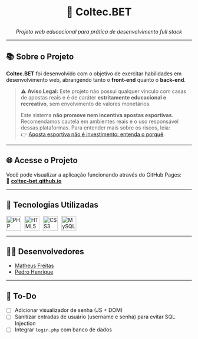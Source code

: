 # <p align="center">🎯 Coltec.BET</p>

<p align="center"><em>Projeto web educacional para prática de desenvolvimento full stack</em></p>

---

## 📚 Sobre o Projeto

**Coltec.BET** foi desenvolvido com o objetivo de exercitar habilidades em desenvolvimento web, abrangendo tanto o **front-end** quanto o **back-end**.  

> ⚠️ **Aviso Legal:** Este projeto não possui qualquer vínculo com casas de apostas reais e é de caráter **estritamente educacional e recreativo**, sem envolvimento de valores monetários.  
>  
> Este sistema **não promove nem incentiva apostas esportivas**. Recomendamos cautela em ambientes reais e o uso responsável dessas plataformas. Para entender mais sobre os riscos, leia:  
> 👉 [Aposta esportiva não é investimento: entenda o porquê](https://investalk.bb.com.br/noticias/quero-aprender/aposta-esportiva-nao-e-investimento-entenda-por-que).

---

## 🌐 Acesse o Projeto

Você pode visualizar a aplicação funcionando através do GitHub Pages:  
🔗 **[coltec-bet.github.io](https://matheusfvieira.github.io/ColtecBet/)**

---

## 🚀 Tecnologias Utilizadas

<div style="display: flex; gap: 10px; align-items: center;">
  <img src="https://cdn.jsdelivr.net/gh/devicons/devicon/icons/php/php-original.svg" height="40" alt="PHP" />
  <img src="https://cdn.jsdelivr.net/gh/devicons/devicon/icons/html5/html5-original.svg" height="40" alt="HTML5" />
  <img src="https://cdn.jsdelivr.net/gh/devicons/devicon/icons/css3/css3-original.svg" height="40" alt="CSS3" />
  <img src="https://cdn.jsdelivr.net/gh/devicons/devicon/icons/mysql/mysql-original.svg" height="40" alt="MySQL" />
</div>

---

## 👨‍💻 Desenvolvedores

- [Matheus Freitas](https://github.com/MatheusFVieira)  
- [Pedro Henrique](https://github.com/DevWannabe-dot)

---

## 📌 To-Do

- [ ] Adicionar visualizador de senha (JS + DOM)
- [ ] Sanitizar entradas de usuário (username e senha) para evitar SQL Injection
- [ ] Integrar `login.php` com banco de dados
